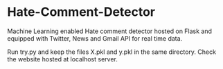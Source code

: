 # Hate-Comment-Detector
Machine Learning enabled Hate comment detector hosted on Flask and equipped with Twitter, News and Gmail API for real time data.

Run try.py and keep the files X.pkl and y.pkl in the same directory. Check the website hosted at localhost server.
